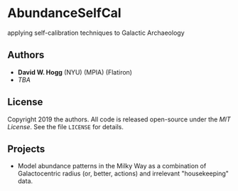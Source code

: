 # AbundanceSelfCal
applying self-calibration techniques to Galactic Archaeology

## Authors
- **David W. Hogg** (NYU) (MPIA) (Flatiron)
- *TBA*

## License
Copyright 2019 the authors.
All code is released open-source under the *MIT License*. See the file `LICENSE` for details.

## Projects
- Model abundance patterns in the Milky Way as a combination of Galactocentric radius (or, better, actions) and irrelevant "housekeeping" data.
